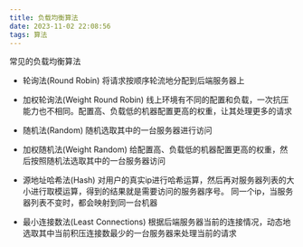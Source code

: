```yaml
---
title: 负载均衡算法
date: 2023-11-02 22:08:56
tags: 算法
---
```


常见的负载均衡算法
<!--more-->

* 轮询法(Round Robin)
  将请求按顺序轮流地分配到后端服务器上

* 加权轮询法(Weight Round Robin)
  线上环境有不同的配置和负载，一次抗压能力也不相同。配置高、负载低的机器配置更高的权重，让其处理更多的请求

* 随机法(Random)
  随机选取其中的一台服务器进行访问

* 加权随机法(Weight Random)
  给配置高、负载低的机器配置更高的权重，然后按照随机法选取其中的一台服务器访问

* 源地址哈希法(Hash)
  对用户的真实ip进行哈希运算，然后再对服务器列表的大小进行取模运算，得到的结果就是需要访问的服务器序号。
  同一个ip，当服务器列表不变时，都会映射到同一台机器

* 最小连接数法(Least Connections)
  根据后端服务器当前的连接情况，动态地选取其中当前积压连接数最少的一台服务器来处理当前的请求
